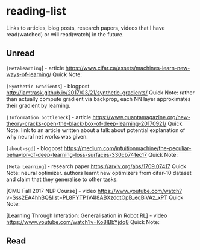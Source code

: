 # reading-list

Links to articles, blog posts, research papers, videos that I have read(watched) or will read(watch) in the future.

## Unread
`[Metalearning`] - article
https://www.cifar.ca/assets/machines-learn-new-ways-of-learning/
Quick Note: 

`[Synthetic Gradients`] - blogpost
http://iamtrask.github.io/2017/03/21/synthetic-gradients/
Quick Note: rather than actually compute gradient via backprop, each NN layer approximates their gradient by learning.

`[Information bottleneck`] - article
https://www.quantamagazine.org/new-theory-cracks-open-the-black-box-of-deep-learning-20170921/
Quick Note: link to an article written about a talk about potential explanation of why neural net works was given.

`[about-sgd`] - blogpost
https://medium.com/intuitionmachine/the-peculiar-behavior-of-deep-learning-loss-surfaces-330cb741ec17
Quick Note: 

`[Meta Learning`] - research paper
https://arxiv.org/abs/1709.07417
Quick Note: neural optimizer. authors learnt new optimizers from cifar-10 dataset and claim that they generalise to other tasks.

[CMU Fall 2017 NLP Course] - video
https://www.youtube.com/watch?v=Sss2EA4hhBQ&list=PL8PYTP1V4I8ABXzdqtOpB_eqBlVAz_xPT
Quick Note:

[Learning Through Interation: Generalisation in Robot RL] - video
https://www.youtube.com/watch?v=Ko8IBbYjdq8
Quick Note:

## Read
